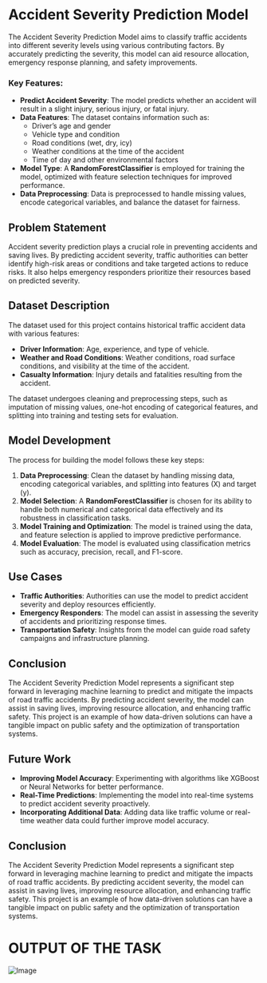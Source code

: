 # Accident Severity Prediction Model

The Accident Severity Prediction Model aims to classify traffic accidents into different severity levels using various contributing factors. By accurately predicting the severity, this model can aid resource allocation, emergency response planning, and safety improvements.

### Key Features:
- **Predict Accident Severity**: The model predicts whether an accident will result in a slight injury, serious injury, or fatal injury.
- **Data Features**: The dataset contains information such as:
  - Driver’s age and gender
  - Vehicle type and condition
  - Road conditions (wet, dry, icy)
  - Weather conditions at the time of the accident
  - Time of day and other environmental factors
- **Model Type**: A **RandomForestClassifier** is employed for training the model, optimized with feature selection techniques for improved performance.
- **Data Preprocessing**: Data is preprocessed to handle missing values, encode categorical variables, and balance the dataset for fairness.

## Problem Statement

Accident severity prediction plays a crucial role in preventing accidents and saving lives. By predicting accident severity, traffic authorities can better identify high-risk areas or conditions and take targeted actions to reduce risks. It also helps emergency responders prioritize their resources based on predicted severity.

## Dataset Description

The dataset used for this project contains historical traffic accident data with various features:
- **Driver Information**: Age, experience, and type of vehicle.
- **Weather and Road Conditions**: Weather conditions, road surface conditions, and visibility at the time of the accident.
- **Casualty Information**: Injury details and fatalities resulting from the accident.

The dataset undergoes cleaning and preprocessing steps, such as imputation of missing values, one-hot encoding of categorical features, and splitting into training and testing sets for evaluation.

## Model Development

The process for building the model follows these key steps:
1. **Data Preprocessing**: Clean the dataset by handling missing data, encoding categorical variables, and splitting into features (X) and target (y).
2. **Model Selection**: A **RandomForestClassifier** is chosen for its ability to handle both numerical and categorical data effectively and its robustness in classification tasks.
3. **Model Training and Optimization**: The model is trained using the data, and feature selection is applied to improve predictive performance.
4. **Model Evaluation**: The model is evaluated using classification metrics such as accuracy, precision, recall, and F1-score.

## Use Cases

- **Traffic Authorities**: Authorities can use the model to predict accident severity and deploy resources efficiently.
- **Emergency Responders**: The model can assist in assessing the severity of accidents and prioritizing response times.
- **Transportation Safety**: Insights from the model can guide road safety campaigns and infrastructure planning.

## Conclusion

The Accident Severity Prediction Model represents a significant step forward in leveraging machine learning to predict and mitigate the impacts of road traffic accidents. By predicting accident severity, the model can assist in saving lives, improving resource allocation, and enhancing traffic safety. This project is an example of how data-driven solutions can have a tangible impact on public safety and the optimization of transportation systems.


## Future Work

- **Improving Model Accuracy**: Experimenting with algorithms like XGBoost or Neural Networks for better performance.
- **Real-Time Predictions**: Implementing the model into real-time systems to predict accident severity proactively.
- **Incorporating Additional Data**: Adding data like traffic volume or real-time weather data could further improve model accuracy.

## Conclusion

The Accident Severity Prediction Model represents a significant step forward in leveraging machine learning to predict and mitigate the impacts of road traffic accidents. By predicting accident severity, the model can assist in saving lives, improving resource allocation, and enhancing traffic safety. This project is an example of how data-driven solutions can have a tangible impact on public safety and the optimization of transportation systems.

# OUTPUT OF THE TASK

![Image](https://github.com/user-attachments/assets/754e46cd-bdb0-4bea-a691-f0f63167dcef)
